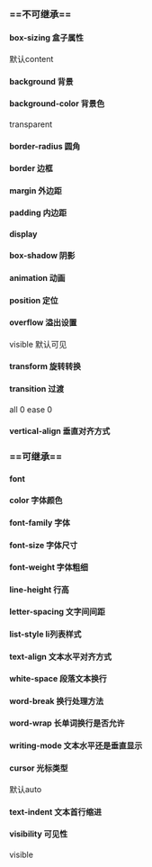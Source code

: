 ### ==不可继承==

#### box-sizing 盒子属性 

默认content

#### background 背景 

#### background-color 背景色

transparent

#### border-radius 圆角

#### border 边框

#### margin 外边距

#### padding 内边距

#### display 

#### box-shadow 阴影

#### animation 动画

#### position 定位

#### overflow 溢出设置

visible 默认可见

#### transform 旋转转换

#### transition 过渡

all 0 ease 0

#### vertical-align 垂直对齐方式

### ==可继承==

#### font

#### color 字体颜色

#### font-family 字体

#### font-size 字体尺寸

#### font-weight 字体粗细

#### line-height 行高

#### letter-spacing 文字间间距

#### list-style li列表样式

#### text-align 文本水平对齐方式

#### white-space 段落文本换行

#### word-break 换行处理方法

#### word-wrap 长单词换行是否允许

#### writing-mode 文本水平还是垂直显示

#### cursor 光标类型

默认auto

#### text-indent 文本首行缩进

#### visibility 可见性

visible